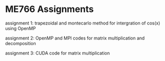 # ME766 Assignments

assignment 1: trapezoidal and montecarlo method for intergration of cos(x) using OpenMP

assignment 2: OpenMP and MPI codes for matrix multiplication and decomposition

assignment 3: CUDA code for matrix multiplication
